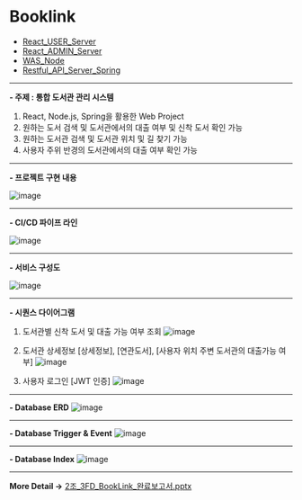 # Booklink
- [React_USER_Server](https://github.com/hyunisnotnull/booklink_react)
- [React_ADMIN_Server](https://github.com/hyunisnotnull/booklink_admin)
- [WAS_Node](https://github.com/hyunisnotnull/booklink_node)
- [Restful_API_Server_Spring](https://github.com/hyunisnotnull/booklink_spring)
-----------------------------------
**- 주제 : 통합 도서관 관리 시스템**
  1. React, Node.js, Spring을 활용한 Web Project
  2. 원하는 도서 검색 및 도서관에서의 대출 여부 및 신착 도서 확인 가능
  3. 원하는 도서관 검색 및 도서관 위치 및 길 찾기 가능
  4. 사용자 주위 반경의 도서관에서의 대출 여부 확인 가능

-----------------------------------
**- 프로젝트 구현 내용**

![image](https://github.com/user-attachments/assets/99c67137-cc42-45a2-8f13-75dce7ad397b)


-----------------------------------
**- CI/CD 파이프 라인**

![image](https://github.com/user-attachments/assets/563ee9ba-6ee6-4e5f-ab03-cfec3a631d46)

-----------------------------------
**- 서비스 구성도**

![image](https://github.com/user-attachments/assets/cbf303df-7a1e-490f-845c-89ac8fbff319)

-----------------------------------
**- 시퀀스 다이어그램**
1. 도서관별 신착 도서 및 대출 가능 여부 조회
![image](https://github.com/user-attachments/assets/91ce1487-44fb-490c-9086-b1b5f2ef41d5)

2. 도서관 상세정보 [상세정보], [연관도서], [사용자 위치 주변 도서관의 대출가능 여부]
![image](https://github.com/user-attachments/assets/17f72cbe-7d6a-4462-8859-14bb27fb88fa)

3. 사용자 로그인 [JWT 인증]
![image](https://github.com/user-attachments/assets/ad682721-c62d-4ef4-9edd-12461efe01ef)

-----------------------------------
**- Database ERD**
![image](https://github.com/user-attachments/assets/75f2b635-2602-45bc-bc1d-8f5e510405ed)

-----------------------------------
**- Database Trigger & Event**
![image](https://github.com/user-attachments/assets/1e830559-52ed-43b3-8dbf-c709a1d4cc83)

-----------------------------------
**- Database Index**
![image](https://github.com/user-attachments/assets/035c339b-6cff-49b4-a6f7-92fbef8323e3)

-----------------------------------
**More Detail →**
[2조_3FD_BookLink_완료보고서.pptx](https://github.com/user-attachments/files/18193186/2._3FD_BookLink_.pptx)

